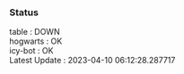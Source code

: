 ### Status


table : DOWN  
hogwarts : OK  
icy-bot : OK  
Latest Update : 2023-04-10 06:12:28.287717
